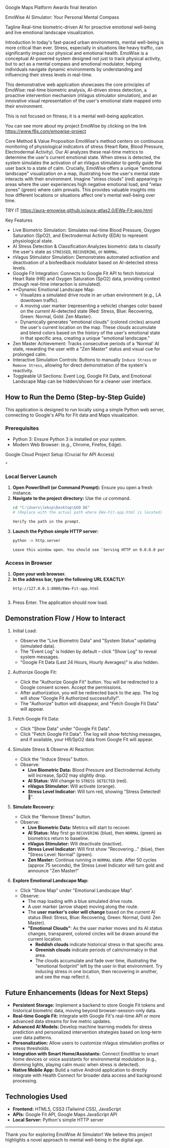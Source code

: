 Google Maps Platform Awards
final iteration


 EmoWise AI Simulator: Your Personal Mental Compass

 Tagline
Real-time biometric-driven AI for proactive emotional well-being and live emotional landscape visualization.

 Introduction
In today's fast-paced urban environments, mental well-being is more critical than ever. Stress, especially in situations like heavy traffic, can significantly impact our physical and emotional health. EmoWise is a conceptual AI-powered system designed not just to track physical activity, but to act as a mental compass and emotional modulator, helping individuals navigate dynamic environments by understanding and influencing their stress levels in real-time.

This demonstrative web application showcases the core principles of EmoWise: real-time biometric analysis, AI-driven stress detection, a proactive intervention mechanism (nVagus stimulator simulation), and an innovative visual representation of the user's emotional state mapped onto their environment.

This is not focused on fitness; it is a mental well-being application.

You can see more about my project EmoWise by clicking on the link  https://www.f6s.com/emowise-project

 Core Method & Value Proposition
EmoWise's method centers on continuous monitoring of physiological indicators of stress (Heart Rate, Blood Pressure, Electrodermal Activity). Our AI analyzes these real-time metrics to determine the user's current emotional state. When stress is detected, the system simulates the activation of an nVagus stimulator to gently guide the user back to a state of calm. Crucially, EmoWise offers a unique "emotional landscape" visualization on a map, illustrating how the user's mental state interacts with their environment. Imagine "stress clouds" (red) appearing in areas where the user experiences high negative emotional load, and "relax zones" (green) where calm prevails. This provides valuable insights into how different locations or situations affect one's mental well-being over time.


TRY IT   https://aura-emowise.github.io/aura-atlas2.0/EWa-Fit-app.html

 Key Features

*   Live Biometric Simulation: Simulates real-time Blood Pressure, Oxygen Saturation (SpO2), and Electrodermal Activity (EDA) to represent physiological state.
*   AI Stress Detection & Classification:Analyzes biometric data to classify the user's state as `STRESSED`, `RECOVERING`, or `NORMAL`.
*   nVagus Stimulator Simulation: Demonstrates automated activation and deactivation of a biofeedback modulator based on AI-detected stress levels.
*   Google Fit Integration: Connects to Google Fit API to fetch historical Heart Rate (HR) and Oxygen Saturation (SpO2) data, providing context (though real-time interaction is simulated).
*   **Dynamic Emotional Landscape Map:
    *   Visualizes a simulated drive route in an urban environment (e.g., LA downtown traffic).
    *   A moving user marker (representing a vehicle) changes color based on the *current* AI-detected state (Red: Stress, Blue: Recovering, Green: Normal, Gold: Zen Master).
    *   Dynamically generates "emotional clouds" (colored circles) around the user's current location on the map. These clouds accumulate and blend colors based on the *history* of the user's emotional state in that specific area, creating a unique "emotional landscape."
*   Zen Master Achievement: Tracks consecutive periods of a 'Normal' AI state, rewarding the user with a "Zen Master" status and visual cue for prolonged calm.
*   Interactive Simulation Controls: Buttons to manually `Induce Stress` or `Remove Stress`, allowing for direct demonstration of the system's reactivity.
*   Toggleable UI Sections: Event Log, Google Fit Data, and Emotional Landscape Map can be hidden/shown for a cleaner user interface.

## How to Run the Demo (Step-by-Step Guide)

This application is designed to run locally using a simple Python web server, connecting to Google's APIs for Fit data and Maps visualization.

### Prerequisites

*   Python 3: Ensure Python 3 is installed on your system.
*   Modern Web Browser: (e.g., Chrome, Firefox, Edge).

 Google Cloud Project Setup (Crucial for API Access)

    *


### Local Server Launch

1.  **Open PowerShell (or Command Prompt):** Ensure you open a fresh instance.
2.  **Navigate to the project directory:** Use the `cd` command.
    ```bash
    cd "C:\Users\leksp\Desktop\GOO DE" 
    # (Replace with the actual path where EWa-Fit-app.html is located)
    
    Verify the path in the prompt.
3.  **Launch the Python simple HTTP server:**
    ```bash
    python -m http.server
    
    Leave this window open. You should see `Serving HTTP on 0.0.0.0 port 8000 (http://0.0.0.0:8000/) ...`

### Access in Browser

1.  **Open your web browser.**
2.  **In the address bar, type the following URL EXACTLY:**
    ```
    http://127.0.0.1:8000/EWa-Fit-app.html


3.  Press Enter. The application should now load.


## Demonstration Flow / How to Interact

1.  Initial Load:
    *   Observe the "Live Biometric Data" and "System Status" updating (simulated data).
    *   The "Event Log" is hidden by default – click "Show Log" to reveal system messages.
    *   "Google Fit Data (Last 24 Hours, Hourly Averages)" is also hidden.

2.  Authorize Google Fit:
    *   Click the "Authorize Google Fit" button. You will be redirected to a Google consent screen. Accept the permissions.
    *   After authorization, you will be redirected back to the app. The log will show "Google Fit Authorized successfully!".
    *   The "Authorize" button will disappear, and "Fetch Google Fit Data" will appear.

3.  Fetch Google Fit Data:
    *   Click "Show Data" under "Google Fit Data".
    *   Click "Fetch Google Fit Data". The log will show fetching messages, and if available, your HR/SpO2 data from Google Fit will appear.

4.  Simulate Stress & Observe AI Reaction:
    *   Click the "Induce Stress" button.
    *   Observe:
        *   **Live Biometric Data:** Blood Pressure and Electrodermal Activity will increase, SpO2 may slightly drop.
        *   **AI Status:** Will change to `STRESS DETECTED` (red).
        *   **nVagus Stimulator:** Will activate (orange).
        *   **Stress Level Indicator:** Will turn red, showing "Stress Detected! 🚨".

5.  **Simulate Recovery:**
    *   Click the "Remove Stress" button.
    *   Observe:
        *   **Live Biometric Data:** Metrics will start to recover.
        *   **AI Status:** May first go `RECOVERING` (blue), then `NORMAL` (green) as biometrics return to baseline.
        *   **nVagus Stimulator:** Will deactivate (inactive).
        *   **Stress Level Indicator:** Will first show "Recovering..." (blue), then "Stress Level: Normal" (green).
        *   **Zen Master:** Continue running in `NORMAL` state. After 50 cycles (approx 75 seconds), the Stress Level Indicator will turn gold and announce "Zen Master!"

6.  **Explore Emotional Landscape Map:**
    *   Click "Show Map" under "Emotional Landscape Map".
    *   Observe:
        *   The map loading with a blue simulated drive route.
        *   A user marker (arrow shape) moving along the route.
        *   The **user marker's color will change** based on the *current* AI status (Red: Stress, Blue: Recovering, Green: Normal, Gold: Zen Master).
        *   **"Emotional Clouds"**: As the user marker moves and its AI status changes, transparent, colored circles will be drawn around the current location.
            *   **Reddish clouds** indicate historical stress in that specific area.
            *   **Greenish clouds** indicate periods of calm/normalcy in that area.
            *   The clouds accumulate and fade over time, illustrating the "emotional footprint" left by the user in that environment. Try inducing stress in one location, then recovering in another, and see the map reflect it.

## Future Enhancements (Ideas for Next Steps)

*   **Persistent Storage:** Implement a backend to store Google Fit tokens and historical biometric data, moving beyond browser-session-only data.
*   **Real-time Google Fit:** Integrate with Google Fit's real-time API or more advanced data streams for live metric updates.
*   **Advanced AI Models:** Develop machine learning models for stress prediction and personalized intervention strategies based on long-term user data patterns.
*   **Personalization:** Allow users to customize nVagus stimulation profiles or stress thresholds.
*   **Integration with Smart Home/Assistants:** Connect EmoWise to smart home devices or voice assistants for environmental modulation (e.g., dimming lights, playing calm music when stress is detected).
*   **Native Mobile App:** Build a native Android application to directly integrate with Health Connect for broader data access and background processing.

## Technologies Used

*   **Frontend:** HTML5, CSS3 (Tailwind CSS), JavaScript
*   **APIs:** Google Fit API, Google Maps JavaScript API
*   **Local Server:** Python's simple HTTP server

---

Thank you for exploring EmoWise AI Simulator! We believe this project highlights a novel approach to mental well-being in the digital age.
